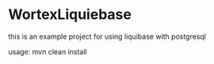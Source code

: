 # WortexLiquiebase

this is an example project for using liquibase with postgresql 

usage: mvn clean install
